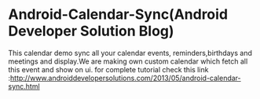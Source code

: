 Android-Calendar-Sync(Android Developer Solution Blog)
=====================

This calendar demo sync all your calendar events, reminders,birthdays and meetings and display.We are making own custom calendar which fetch all this event and show on ui. for complete tutorial check this link :http://www.androiddevelopersolutions.com/2013/05/android-calendar-sync.html
